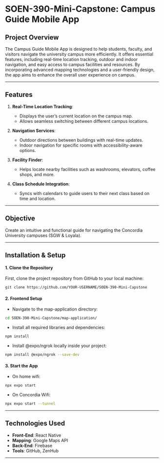 # SOEN-390-Mini-Capstone: Campus Guide Mobile App

## Project Overview
The Campus Guide Mobile App is designed to help students, faculty, and visitors navigate the university campus more efficiently. It offers essential features, including real-time location tracking, outdoor and indoor navigation, and easy access to campus facilities and resources. By incorporating advanced mapping technologies and a user-friendly design, the app aims to enhance the overall user experience on campus.

---

## Features
1. **Real-Time Location Tracking**:
   - Displays the user’s current location on the campus map.
   - Allows seamless switching between different campus locations.

2. **Navigation Services**:
   - Outdoor directions between buildings with real-time updates.
   - Indoor navigation for specific rooms with accessibility-aware options.

3. **Facility Finder**:
   - Helps locate nearby facilities such as washrooms, elevators, coffee shops, and more.

4. **Class Schedule Integration**:
   - Syncs with calendars to guide users to their next class based on time and location.

---

## Objective
Create an intuitive and functional guide for navigating the Concordia University campuses (SGW & Loyala).

---

## Installation & Setup

#### 1. Clone the Repository

First, clone the project repository from GitHub to your local machine:

```bash
git clone https://github.com/YOUR-USERNAME/SOEN-390-Mini-Capstone
```

#### 2. Frontend Setup

- Navigate to the map-application directory:

```bash
cd SOEN-390-Mini-Capstone/map-application/
```

- Install all required libraries and dependencies:

```bash
npm install
```
- Install @expo/ngrok locally inside your project:
```bash
npm install @expo/ngrok --save-dev
```

#### 3. Start the App
- On home wifi:
  
```bash
npx expo start
```

- On Concordia Wifi:
  
```bash
npx expo start --tunnel
```
---
## Technologies Used
- **Front-End**: React Native
- **Mapping**: Google Maps API
- **Back-End**: Firebase
- **Tools**: GitHub, ZenHub
---
